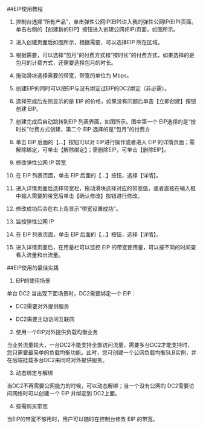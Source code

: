 ##EIP使用教程

1. 控制台选择“所有产品”，单击弹性公网IP(EIP)进入我的弹性公网IP(EIP)页面。单击右侧的【创建新的EIP】按钮进入创建公网(EIP)页面，如图所示。

2. 进入创建页面后如图所示，根据需要，可以选择EIP 所在区域。

3. 根据需要，可以选择“包月”的付费方式和“按时长”的付费方式，如果选择的是包月的计费方式，还需要选择包月的时长。

4. 拖动滑块选择需要的带宽，带宽的单位为 Mbps。

5. 创建EIP的同时可以把EIP与没有绑定过EIP的DC2绑定（非必需）。

6. 选择完成后左侧显示的是 EIP 的价格，如果没有问题后单击【立即创建】按钮创建 EIP。
7. 创建完成后自动跳转到EIP 列表界面，如图所示。图中第一个 EIP选择的是“按时长”付费方式创建，第二个 EIP 选择的是“包月”的付费方

8. 单击 EIP 后面的【...】按钮可以对 EIP进行操作或者进入 EIP 的详情页面；需解除绑定，可单击【解除绑定】；需删除EIP，可单击【删除EIP】。

9. 修改弹性公网 IP 带宽

 1. 在 EIP 列表页面，单击 EIP 后面的【...】按钮，选择【详情】。

 2. 进入详情页面后选择带宽栏，拖动滑块选择对应的带宽值，或者直接在输入框中输入需要的带宽后单击【确认修改】按钮进行修改。

 3. 修改成功后会在右上角显示“带宽设置成功”。


10. 监控弹性公网 IP

 1. 在 EIP 列表页面，单击 EIP 后面的【...】按钮，选择【详情】。

 2. 进入详情页面后，在用量栏可以监控 EIP 的带宽使用量，可以按不同的时间查看入流量和出流量。


##EIP使用的最佳实践

1. EIP的使用场景

 单台 DC2 当出现下面场景时，DC2需要绑定一个 EIP：

 * DC2需要对外提供服务

 * DC2需要主动访问互联网

2. 使用一个EIP对外提供负载均衡业务

 当业务流量较大，一台DC2不能支持全部访问流量，需要多台DC2才能支持时，您只需要最简单的负载均衡功能。此时，您可创建一个公网负载均衡SLB实例，并在后端挂载多台DC2来同时对外提供服务。

3. 动态绑定与解绑

 当DC2不再需要公网能力的时候，可以动态解绑；当一个没有公网的 DC2需要访问网络时可以创建一个 EIP 并绑定到 DC2上面。

4. 按需购买带宽

 当EIP的带宽不够用时，用户可以随时在控制台修改 EIP 的带宽。
